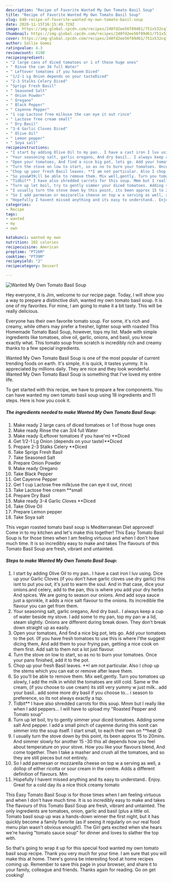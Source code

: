 ```yaml
---
description: "Recipe of Favorite Wanted My Own Tomato Basil Soup"
title: "Recipe of Favorite Wanted My Own Tomato Basil Soup"
slug: 640-recipe-of-favorite-wanted-my-own-tomato-basil-soup
date: 2020-11-15T16:15:49.729Z
image: https://img-global.cpcdn.com/recipes/240fd2ee56f89d61/751x532cq70/wanted-my-own-tomato-basil-soup-recipe-main-photo.jpg
thumbnail: https://img-global.cpcdn.com/recipes/240fd2ee56f89d61/751x532cq70/wanted-my-own-tomato-basil-soup-recipe-main-photo.jpg
cover: https://img-global.cpcdn.com/recipes/240fd2ee56f89d61/751x532cq70/wanted-my-own-tomato-basil-soup-recipe-main-photo.jpg
author: Sallie Gomez
ratingvalue: 4.3
reviewcount: 4190
recipeingredient:
- "2 large cans of diced tomatoes or 1 of those huge ones"
- " Rinse the can 34 full Water"
- " Leftover tomatoes if you havem Diced"
- "1/2-1 Lg Onion depends on your tasteDiced"
- "2-3 Stalks Celery Diced"
- "Sprigs Fresh Basil"
- " Seasoned Salt"
- " Onion Powder"
- " Oregano"
- " Black Pepper"
- " Cayenne Pepper"
- "1 cup Lactose free milkuse the can eye it out rince"
- " Lactose free cream small"
- " Dry Basil"
- "3-4 Garlic Cloves Diced"
- " Olive Oil"
- " Lemon pepper"
- " Soya salt"
recipeinstructions:
- "I start by adding Olive Oil to my pan.. I have a cast iron I luv using. Dice up your Garlic Cloves (if you don&#39;t have garlic cloves use dry garlic) this isnt to put you out, it&#39;s just to warm the soul. And in that case, dice your onions.and celery, add to the pan, this is where you add your dry herbs And spices. We are going to season our onions. Amd add soya sauce just a sprinkle, it adds a nice salt flavour to the onions. Its incredible the flavour you can get from them."
- "Your seasoning salt, garlic oregano, And dry basil.. I always keep a cup of water beside my stove. I add some to my pan, top my pan w a lid, steam slightly. Onions are different during break down. They don&#39;t break down straight up as easily."
- "Open your tomatoes, And find a nice big pot, lets go. Add your tomatoes to the pot. (If you have fresh tomatoes to use this is where I&#39;the suggest dicing them, And add them to your frying pan, getting a nice cook on them first. Add salt to them not a lot just flavour."
- "Turn the stove on low to start, so as no to burn your tomatoes. Once your pans finished, add it to the pot."
- "Chop up your fresh Basil leaves. **I am not particular. Also I chop up the stems which you can eat or remove after leave them."
- "So you&#39;ll be able to remove them. Mix well,gently. Turn you tomatoes up slowly, I add the milk in whilst the tomatoes are still cold. Same w the cream, (if you choose to use cream) its still very yummy w just milk.. add your basil.. add some more dry basil if you choose to... i season to preference, so its not always exactly a tsp."
- "Tidbit** I have also shredded carrots for this soup. Mmm but I really like when I add peppers... I will have to upload my &#34;Roasted Pepper and Tomato soup&#34;"
- "Turn up let boil, try to gently simmer your diced tomatoes. Adding some salt And pepper. I add a small pinch of cayenne during this sonit can simmer into the soup itself. I start small, to each their own on **heat 😜"
- "I usually turn the stove down by this point, its been approx 15 to 20mins. And simmer slowly for another 15 -30 this all depends how you feel about temperature on your stove. How you like your flavours blend, And come together. Then I take a masher and crush all the tomatoes, and so they are still pieces but not entirely."
- "So I add parmesan or mozzarella cheese on top w a serving as well, a dollop of either ricotta or sour cream in the centre. Adds a different definition of flavours. Mm"
- "Hopefully I havent missed anything and its easy to understand.. Enjoy. Great for a cold day its a nice thick creamy tomato"
categories:
- Recipe
tags:
- wanted
- my
- own

katakunci: wanted my own 
nutrition: 102 calories
recipecuisine: American
preptime: "PT26M"
cooktime: "PT39M"
recipeyield: "2"
recipecategory: Dessert

---
```



![Wanted My Own Tomato Basil Soup](https://img-global.cpcdn.com/recipes/240fd2ee56f89d61/751x532cq70/wanted-my-own-tomato-basil-soup-recipe-main-photo.jpg)

Hey everyone, it is Jim, welcome to our recipe page. Today, I will show you a way to prepare a distinctive dish, wanted my own tomato basil soup. It is one of my favorites. For mine, I am going to make it a bit tasty. This will be really delicious.

Everyone has their own favorite tomato soup. For some, it&#39;s rich and creamy, while others may prefer a fresher, lighter soup with roasted This Homemade Tomato Basil Soup, however, tops my list. Made with simple ingredients like tomatoes, olive oil, garlic, onions, and basil, you know exactly what. This tomato soup from scratch is incredibly rich and creamy thanks to a few special ingredients.

Wanted My Own Tomato Basil Soup is one of the most popular of current trending foods on earth. It's simple, it is quick, it tastes yummy. It is appreciated by millions daily. They are nice and they look wonderful. Wanted My Own Tomato Basil Soup is something that I've loved my entire life.


To get started with this recipe, we have to prepare a few components. You can have wanted my own tomato basil soup using 18 ingredients and 11 steps. Here is how you cook it.

<!--inarticleads1-->

##### The ingredients needed to make Wanted My Own Tomato Basil Soup:

1. Make ready 2 large cans of diced tomatoes or 1 of those huge ones
1. Make ready  Rinse the can 3/4 full Water
1. Make ready  (Leftover tomatoes if you have&#39;m) **Diced
1. Get 1/2-1 Lg Onion (depends on your taste)**Diced
1. Prepare 2-3 Stalks Celery **Diced
1. Take Sprigs Fresh Basil
1. Take  Seasoned Salt
1. Prepare  Onion Powder
1. Make ready  Oregano
1. Take  Black Pepper
1. Get  Cayenne Pepper
1. Get 1 cup Lactose free milk(use the can eye it out, rince)
1. Take  Lactose free cream **small
1. Prepare  Dry Basil
1. Make ready 3-4 Garlic Cloves **Diced
1. Take  Olive Oil
1. Prepare  Lemon pepper
1. Take  Soya salt


This vegan roasted tomato basil soup is Mediterranean Diet approved! Come in to my kitchen and let&#39;s make this together! This Easy Tomato Basil Soup is for those times when I am feeling virtuous and when I don&#39;t have much time. It is so incredibly easy to make and takes The flavours of this Tomato Basil Soup are fresh, vibrant and untainted. 

<!--inarticleads2-->

##### Steps to make Wanted My Own Tomato Basil Soup:

1. I start by adding Olive Oil to my pan.. I have a cast iron I luv using. Dice up your Garlic Cloves (if you don&#39;t have garlic cloves use dry garlic) this isnt to put you out, it&#39;s just to warm the soul. And in that case, dice your onions.and celery, add to the pan, this is where you add your dry herbs And spices. We are going to season our onions. Amd add soya sauce just a sprinkle, it adds a nice salt flavour to the onions. Its incredible the flavour you can get from them.
1. Your seasoning salt, garlic oregano, And dry basil.. I always keep a cup of water beside my stove. I add some to my pan, top my pan w a lid, steam slightly. Onions are different during break down. They don&#39;t break down straight up as easily.
1. Open your tomatoes, And find a nice big pot, lets go. Add your tomatoes to the pot. (If you have fresh tomatoes to use this is where I&#39;the suggest dicing them, And add them to your frying pan, getting a nice cook on them first. Add salt to them not a lot just flavour.
1. Turn the stove on low to start, so as no to burn your tomatoes. Once your pans finished, add it to the pot.
1. Chop up your fresh Basil leaves. **I am not particular. Also I chop up the stems which you can eat or remove after leave them.
1. So you&#39;ll be able to remove them. Mix well,gently. Turn you tomatoes up slowly, I add the milk in whilst the tomatoes are still cold. Same w the cream, (if you choose to use cream) its still very yummy w just milk.. add your basil.. add some more dry basil if you choose to... i season to preference, so its not always exactly a tsp.
1. Tidbit** I have also shredded carrots for this soup. Mmm but I really like when I add peppers... I will have to upload my &#34;Roasted Pepper and Tomato soup&#34;
1. Turn up let boil, try to gently simmer your diced tomatoes. Adding some salt And pepper. I add a small pinch of cayenne during this sonit can simmer into the soup itself. I start small, to each their own on **heat 😜
1. I usually turn the stove down by this point, its been approx 15 to 20mins. And simmer slowly for another 15 -30 this all depends how you feel about temperature on your stove. How you like your flavours blend, And come together. Then I take a masher and crush all the tomatoes, and so they are still pieces but not entirely.
1. So I add parmesan or mozzarella cheese on top w a serving as well, a dollop of either ricotta or sour cream in the centre. Adds a different definition of flavours. Mm
1. Hopefully I havent missed anything and its easy to understand.. Enjoy. Great for a cold day its a nice thick creamy tomato


This Easy Tomato Basil Soup is for those times when I am feeling virtuous and when I don&#39;t have much time. It is so incredibly easy to make and takes The flavours of this Tomato Basil Soup are fresh, vibrant and untainted. The only ingredients are tomatoes, onion, garlic and basil (plus a little oil. Tomato basil soup up was a hands-down winner the first night, but it has quickly become a family favorite (as if seeing it regularly on our real food menu plan wasn&#39;t obvious enough!). The Girl gets excited when she hears we&#39;re having &#34;tomato sauce soup&#34; for dinner and loves to slather the top with. 

So that's going to wrap it up for this special food wanted my own tomato basil soup recipe. Thank you very much for your time. I am sure that you will make this at home. There's gonna be interesting food at home recipes coming up. Remember to save this page in your browser, and share it to your family, colleague and friends. Thanks again for reading. Go on get cooking!

